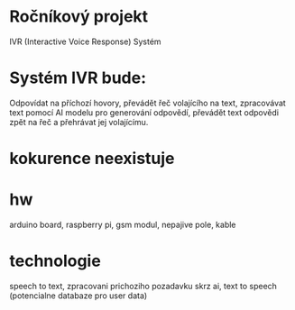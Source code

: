 # Ročníkový projekt
IVR (Interactive Voice Response) Systém
# Systém IVR bude:
Odpovídat na příchozí hovory, převádět řeč volajícího na text, zpracovávat text pomocí AI modelu pro generování odpovědí, převádět text odpovědi zpět na řeč a přehrávat jej volajícímu.
# kokurence neexistuje
# hw
arduino board, raspberry pi, gsm modul, nepajive pole, kable
# technologie
speech to text, zpracovani prichoziho pozadavku skrz ai, text to speech (potencialne databaze pro user data)
